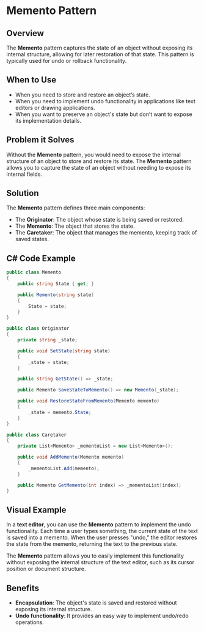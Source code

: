 # Memento Pattern

## Overview

The **Memento** pattern captures the state of an object without exposing its internal structure, allowing for later restoration of that state. This pattern is typically used for undo or rollback functionality.

## When to Use

- When you need to store and restore an object’s state.
- When you need to implement undo functionality in applications like text editors or drawing applications.
- When you want to preserve an object's state but don’t want to expose its implementation details.

## Problem it Solves

Without the **Memento** pattern, you would need to expose the internal structure of an object to store and restore its state. The **Memento** pattern allows you to capture the state of an object without needing to expose its internal fields.

## Solution

The **Memento** pattern defines three main components:

- The **Originator**: The object whose state is being saved or restored.
- The **Memento**: The object that stores the state.
- The **Caretaker**: The object that manages the memento, keeping track of saved states.

## C# Code Example

``` C#
public class Memento
{
    public string State { get; }

    public Memento(string state)
    {
        State = state;
    }
}

public class Originator
{
    private string _state;

    public void SetState(string state)
    {
        _state = state;
    }

    public string GetState() => _state;

    public Memento SaveStateToMemento() => new Memento(_state);

    public void RestoreStateFromMemento(Memento memento)
    {
        _state = memento.State;
    }
}

public class Caretaker
{
    private List<Memento> _mementoList = new List<Memento>();

    public void AddMemento(Memento memento)
    {
        _mementoList.Add(memento);
    }

    public Memento GetMemento(int index) => _mementoList[index];
}
```

## Visual Example

In a **text editor**, you can use the **Memento** pattern to implement the undo functionality. Each time a user types something, the current state of the text is saved into a memento. When the user presses "undo," the editor restores the state from the memento, returning the text to the previous state.

The **Memento** pattern allows you to easily implement this functionality without exposing the internal structure of the text editor, such as its cursor position or document structure.

## Benefits

- **Encapsulation**: The object's state is saved and restored without exposing its internal structure.
- **Undo functionality**: It provides an easy way to implement undo/redo operations.
